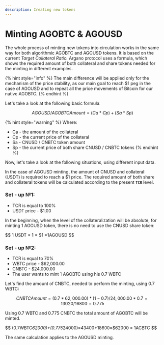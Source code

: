 ```yaml
---
description: Creating new tokens
---
```


# Minting AGOBTC & AGOUSD

The whole process of minting new tokens into circulation works in the same way for both algorithmic AGOBTC and AGOUSD tokens. It is based on the current _Target Collateral Ratio._ Argano protocol uses a formula, which shows the required amount of both collateral and share tokens needed for the minting in different examples.

{% hint style="info" %}
The main difference will be applied only for the mechanism of the price stability, as our main goal to reach $1 peg in the case of AGOUSD and to repeat all the price movements of Bitcoin for our native AGOBTC.
{% endhint %}

Let's take a look at the following basic formula:

$$
AGOUSD / AGOBTC Amount=(Ca*Cp) +(Sa*Sp)
$$

{% hint style="warning" %}
Where:

* Ca - the amount of the collateral
* Cp - the current price of the collateral
* Sa - CNUSD / CNBTC token amount
* Sp - the current price of both share CNUSD / CNBTC tokens
{% endhint %}

Now, let's take a look at the following situations, using different input data.

In the case of AGOUSD minting, the amount of CNUSD and collateral \(USDT\) is required to reach a $1 price. The required amount of both share and collateral tokens will be calculated according to the present **`TCR`** level.

### Set - up №1:

* TCR is equal to 100%
* USDT price - $1.00

In the beginning, when the level of the collateralization will be absolute, for minting 1 AGOUSD token, there is no need to use the CNUSD share token:

$$
1 USDT * 1 = $1 =1AGOUSD
$$

### Set - up №2:

* TCR  is equal to 70%
* WBTC price - $62,000.00
* CNBTC - $24,000.00
* The user wants to mint 1 AGOBTC using his 0.7 WBTC

Let's find the amount of CNBTC, needed to perform the minting, using 0.7 WBTC:

$$
CNBTC Amount= (0.7*62,000.00)*(1-0.7)/24,000.00*0.7=13020/16800=0.775
$$

Using 0.7 WBTC and 0.775 CNBTC the total amount of AGOBTC will be minted.

$$
(0.7WBTC*62000)+(0.775*24000)=43400+18600=$62000 = 1AGBTC
$$

The same calculation applies to the AGOUSD minting.


